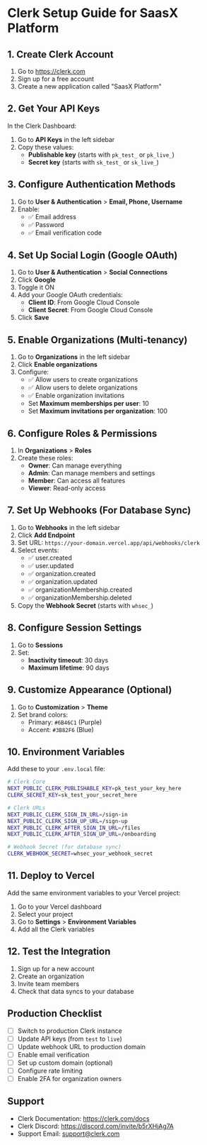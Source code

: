 # Clerk Setup Guide for SaasX Platform

## 1. Create Clerk Account
1. Go to https://clerk.com
2. Sign up for a free account
3. Create a new application called "SaasX Platform"

## 2. Get Your API Keys
In the Clerk Dashboard:
1. Go to **API Keys** in the left sidebar
2. Copy these values:
   - **Publishable key** (starts with `pk_test_` or `pk_live_`)
   - **Secret key** (starts with `sk_test_` or `sk_live_`)

## 3. Configure Authentication Methods
1. Go to **User & Authentication** > **Email, Phone, Username**
2. Enable:
   - ✅ Email address
   - ✅ Password
   - ✅ Email verification code

## 4. Set Up Social Login (Google OAuth)
1. Go to **User & Authentication** > **Social Connections**
2. Click **Google**
3. Toggle it ON
4. Add your Google OAuth credentials:
   - **Client ID**: From Google Cloud Console
   - **Client Secret**: From Google Cloud Console
5. Click **Save**

## 5. Enable Organizations (Multi-tenancy)
1. Go to **Organizations** in the left sidebar
2. Click **Enable organizations**
3. Configure:
   - ✅ Allow users to create organizations
   - ✅ Allow users to delete organizations
   - ✅ Enable organization invitations
   - Set **Maximum memberships per user**: 10
   - Set **Maximum invitations per organization**: 100

## 6. Configure Roles & Permissions
1. In **Organizations** > **Roles**
2. Create these roles:
   - **Owner**: Can manage everything
   - **Admin**: Can manage members and settings
   - **Member**: Can access all features
   - **Viewer**: Read-only access

## 7. Set Up Webhooks (For Database Sync)
1. Go to **Webhooks** in the left sidebar
2. Click **Add Endpoint**
3. Set URL: `https://your-domain.vercel.app/api/webhooks/clerk`
4. Select events:
   - ✅ user.created
   - ✅ user.updated
   - ✅ organization.created
   - ✅ organization.updated
   - ✅ organizationMembership.created
   - ✅ organizationMembership.deleted
5. Copy the **Webhook Secret** (starts with `whsec_`)

## 8. Configure Session Settings
1. Go to **Sessions**
2. Set:
   - **Inactivity timeout**: 30 days
   - **Maximum lifetime**: 90 days

## 9. Customize Appearance (Optional)
1. Go to **Customization** > **Theme**
2. Set brand colors:
   - Primary: `#6B46C1` (Purple)
   - Accent: `#3B82F6` (Blue)

## 10. Environment Variables
Add these to your `.env.local` file:

```bash
# Clerk Core
NEXT_PUBLIC_CLERK_PUBLISHABLE_KEY=pk_test_your_key_here
CLERK_SECRET_KEY=sk_test_your_secret_here

# Clerk URLs
NEXT_PUBLIC_CLERK_SIGN_IN_URL=/sign-in
NEXT_PUBLIC_CLERK_SIGN_UP_URL=/sign-up
NEXT_PUBLIC_CLERK_AFTER_SIGN_IN_URL=/files
NEXT_PUBLIC_CLERK_AFTER_SIGN_UP_URL=/onboarding

# Webhook Secret (for database sync)
CLERK_WEBHOOK_SECRET=whsec_your_webhook_secret
```

## 11. Deploy to Vercel
Add the same environment variables to your Vercel project:
1. Go to your Vercel dashboard
2. Select your project
3. Go to **Settings** > **Environment Variables**
4. Add all the Clerk variables

## 12. Test the Integration
1. Sign up for a new account
2. Create an organization
3. Invite team members
4. Check that data syncs to your database

## Production Checklist
- [ ] Switch to production Clerk instance
- [ ] Update API keys (from `test` to `live`)
- [ ] Update webhook URL to production domain
- [ ] Enable email verification
- [ ] Set up custom domain (optional)
- [ ] Configure rate limiting
- [ ] Enable 2FA for organization owners

## Support
- Clerk Documentation: https://clerk.com/docs
- Clerk Discord: https://discord.com/invite/b5rXHjAg7A
- Support Email: support@clerk.com